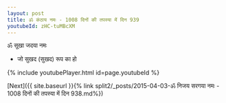 ```yaml
---
layout: post
title: ॐ कंठाय नमः - 1008 दिनों की तपस्या में दिन 939
youtubeId: zHC-tuMBcXM
---
```

 
 
 ॐ सूखा जदया नमः  
 
 -  जो सुखद (सुखद) रूप का हो 
 
  
 
  
 
 
 
 
 
 


{% include youtubePlayer.html id=page.youtubeId %}
 
[Next]({{ site.baseurl }}{% link  split2/_posts/2015-04-03-ॐ निजय सरगया नमः - 1008 दिनों की तपस्या में दिन 938.md%})
 
